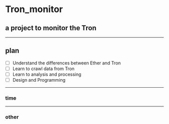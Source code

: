 # Tron_monitor
## a project to monitor the Tron

------

## plan

- [ ] Understand the differences between Ether and Tron
- [ ] Learn to crawl data from Tron
- [ ] Learn to analysis and processing
- [ ] Design and Programming

-----

### time

----

### other

